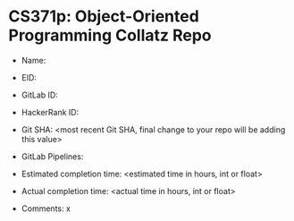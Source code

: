 # CS371p: Object-Oriented Programming Collatz Repo

* Name: <your Full Name>

* EID: <your EID>

* GitLab ID: <your GitLab ID>

* HackerRank ID: <your HackerRank ID>

* Git SHA: <most recent Git SHA, final change to your repo will be adding this value>

* GitLab Pipelines: <link to your GitLab CI Pipeline>

* Estimated completion time: <estimated time in hours, int or float>

* Actual completion time: <actual time in hours, int or float>

* Comments: <any additional comments you have>
x
